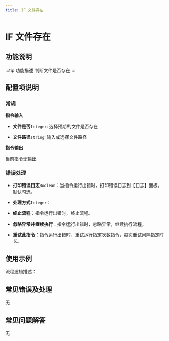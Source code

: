 ```yaml
---
title: IF 文件存在
---
```


# IF 文件存在

## 功能说明

:::tip 功能描述
判断文件是否存在
:::

## 配置项说明

### 常规

**指令输入**

- **文件是否**`Integer`: 选择预期的文件是否存在

- **文件路径**`string`: 输入或选择文件路径


**指令输出**

当前指令无输出

### 错误处理

- **打印错误日志**`Boolean`：当指令运行出错时，打印错误日志到【日志】面板。默认勾选。

- **处理方式**`Integer`：

 - **终止流程**：指令运行出错时，终止流程。

 - **忽略异常并继续执行**：指令运行出错时，忽略异常，继续执行流程。

 - **重试此指令**：指令运行出错时，重试运行指定次数指令，每次重试间隔指定时长。

## 使用示例

流程逻辑描述：

## 常见错误及处理

无

## 常见问题解答

无

